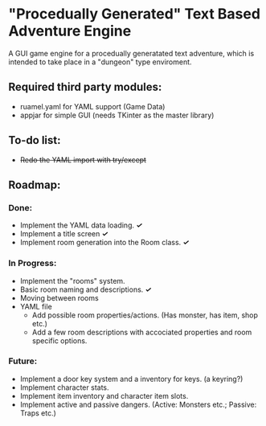# "Procedually Generated" Text Based Adventure Engine
A GUI game engine for a procedually generatated text adventure, which is intended to take place in a "dungeon" type enviroment.

## Required third party modules:
* ruamel.yaml for YAML support (Game Data)
* appjar for simple GUI (needs TKinter as the master library)

## To-do list:
* ~~Redo the YAML import with try/except~~


## Roadmap:
### Done:
* Implement the YAML data loading. **_✓_**
* Implement a title screen **_✓_**
* Implement room generation into the Room class. **_✓_**

### In Progress:
* Implement the "rooms" system.
 * Basic room naming and descriptions. **_✓_**
 * Moving between rooms
 * YAML file
   * Add possible room properties/actions. (Has monster, has item, shop etc.)
   * Add a few room descriptions with accociated properties and room specific options.
### Future:
* Implement a door key system and a inventory for keys. (a keyring?)
* Implement character stats.
* Implement item inventory and character item slots.
* Implement active and passive dangers. (Active: Monsters etc.; Passive: Traps etc.)

